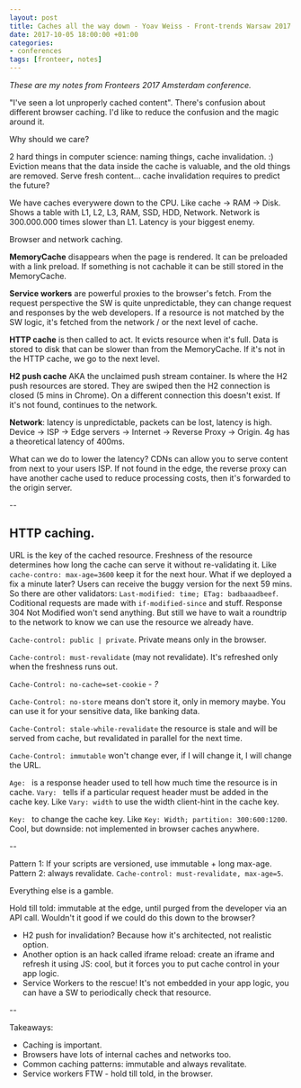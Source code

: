 ```yaml
---
layout: post
title: Caches all the way down - Yoav Weiss - Front-trends Warsaw 2017
date: 2017-10-05 18:00:00 +01:00
categories:
- conferences
tags: [fronteer, notes]
---
```


_These are my notes from Fronteers 2017 Amsterdam conference._

"I've seen a lot unproperly cached content". There's confusion about different browser caching. I'd like to reduce the confusion and the magic around it.

Why should we care?

2 hard things in computer science: naming things, cache invalidation. :)
Eviction means that the data inside the cache is valuable, and the old things are removed. Serve fresh content... cache invalidation requires to predict the future? 

We have caches everywere down to the CPU. Like cache -> RAM -> Disk. 
Shows a table with L1, L2, L3, RAM, SSD, HDD, Network. Network is 300.000.000 times slower than L1.
Latency is your biggest enemy. 

Browser and network caching. 

**MemoryCache** disappears when the page is rendered. It can be preloaded with a link preload. If something is not cachable it can be still stored in the MemoryCache. 

**Service workers** are powerful proxies to the browser's fetch. From the request perspective the SW is quite unpredictable, they can change request and responses by the web developers. If a resource is not matched by the SW logic, it's fetched from the network / or the next level of cache.

**HTTP cache** is then called to act. It evicts resource when it's full. Data is stored to disk that can be slower than from the MemoryCache. If it's not in the HTTP cache, we go to the next level.

**H2 push cache** AKA the unclaimed push stream container. Is where the H2 push resources are stored. They are swiped then the H2 connection is closed (5 mins in Chrome). On a different connection this doesn't exist. If it's not found, continues to the network.

**Network**: latency is unpredictable, packets can be lost, latency is high. Device -> ISP -> Edge servers -> Internet -> Reverse Proxy -> Origin. 4g has a theoretical latency of 400ms. 

What can we do to lower the latency? CDNs can allow you to serve content from next to your users ISP. If not found in the edge, the reverse proxy can have another cache used to reduce processing costs, then it's forwarded to the origin server.

--

## HTTP caching.

URL is the key of the cached resource. Freshness of the resource determines how long the cache can serve it without re-validating it. Like `cache-contro: max-age=3600` keep it for the next hour. What if we deployed a fix a minute later? Users can receive the buggy version for the next 59 mins. So there are other validators: `Last-modified: time; ETag: badbaaadbeef`. Coditional requests are made with `if-modified-since` and stuff. Response 304 Not Modified won't send anything. But still we have to wait a roundtrip to the network to know we can use the resource we already have.

`Cache-control: public | private`. Private means only in the browser.

`Cache-control: must-revalidate` (may not revalidate). It's refreshed only when the freshness runs out.

`Cache-Control: no-cache=set-cookie` - _?_

`Cache-Control: no-store` means don't store it, only in memory maybe. You can use it for your sensitive data, like banking data. 

`Cache-Control: stale-while-revalidate` the resource is stale and will be served from cache, but revalidated in parallel for the next time.

`Cache-Control: immutable` won't change ever, if I will change it, I will change the URL. 

`Age: ` is a response header used to tell how much time the resource is in cache.
`Vary: ` tells if a particular request header must be added in the cache key. Like `Vary: width` to use the width client-hint in the cache key.

`Key: ` to change the cache key. Like `Key: Width; partition: 300:600:1200`. Cool, but downside: not implemented in browser caches anywhere.

--

Pattern 1: If your scripts are versioned, use immutable + long max-age.
Pattern 2: always revalidate. `Cache-control: must-revalidate, max-age=5`.

Everything else is a gamble. 

Hold till told: immutable at the edge, until purged from the developer via an API call. 
Wouldn't it good if we could do this down to the browser?
- H2 push for invalidation? Because how it's architected, not realistic option.
- Another option is an hack called iframe reload: create an iframe and refresh it using JS: cool, but it forces you to put cache control in your app logic. 
- Service Workers to the rescue! It's not embedded in your app logic, you can have a SW to periodically check that resource.

--

Takeaways:

- Caching is important. 
- Browsers have lots of internal caches and networks too. 
- Common caching patterns: immutable and always revalitate.
- Service workers FTW - hold till told, in the browser.